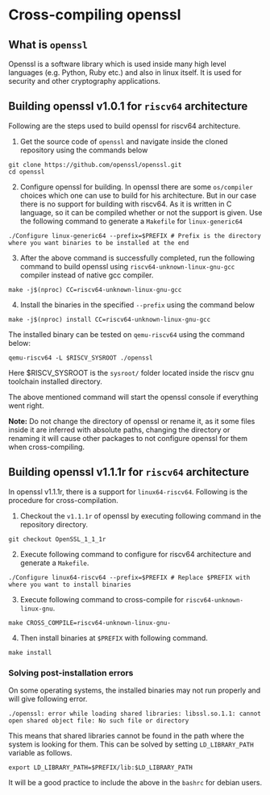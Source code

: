 # Cross-compiling openssl

## What is `openssl`  

Openssl is a software library which is used inside many high level languages (e.g. Python, Ruby etc.) and also in linux itself. It is used for security and other cryptography applications.  

## Building openssl v1.0.1 for `riscv64` architecture

Following are the steps used to build openssl for riscv64 architecture.  

1. Get the source code of `openssl` and navigate inside the cloned repository using the commands below

```shell
git clone https://github.com/openssl/openssl.git
cd openssl
```

2. Configure openssl for building. In openssl there are some `os/compiler` choices which one can use to build for his architecture. But in our case there is no support for building with riscv64. As it is written in C language, so it can be compiled whether or not the support is given. Use the following command to generate a `Makefile` for `linux-generic64`

```shell
./Configure linux-generic64 --prefix=$PREFIX # Prefix is the directory where you want binaries to be installed at the end
```

3. After the above command is successfully completed, run the following command to build openssl using `riscv64-unknown-linux-gnu-gcc` compiler instead of native gcc compiler.

```shell
make -j$(nproc) CC=riscv64-unknown-linux-gnu-gcc
```

4. Install the binaries in the specified `--prefix` using the command below

```shell
make -j$(nproc) install CC=riscv64-unknown-linux-gnu-gcc
```

The installed binary can be tested on `qemu-riscv64` using the command below:

```shell
qemu-riscv64 -L $RISCV_SYSROOT ./openssl
```

Here $RISCV_SYSROOT is the `sysroot/` folder located inside the riscv gnu toolchain installed directory.

The above mentioned command will start the openssl console if everything went right.  

**Note:** Do not change the directory of openssl or rename it, as it some files inside it are inferred with absolute paths, changing the directory or renaming it will cause other packages to not configure openssl for them when cross-compiling.  

## Building openssl v1.1.1r for `riscv64` architecture  

In openssl v1.1.1r, there is a support for `linux64-riscv64`. Following is the procedure for cross-compilation.  

1. Checkout the `v1.1.1r` of openssl by executing following command in the repository directory.  

```shell
git checkout OpenSSL_1_1_1r
```

2. Execute following command to configure for riscv64 architecture and generate a `Makefile`.  

```shell
./Configure linux64-riscv64 --prefix=$PREFIX # Replace $PREFIX with where you want to install binaries
```  

3. Execute following command to cross-compile for `riscv64-unknown-linux-gnu`.  

```shell
make CROSS_COMPILE=riscv64-unknown-linux-gnu-
```  

4. Then install binaries at `$PREFIX` with following command.  

```shell
make install
```  

### Solving post-installation errors  

On some operating systems, the installed binaries may not run properly and will give following error.  

```
./openssl: error while loading shared libraries: libssl.so.1.1: cannot open shared object file: No such file or directory
```  
This means that shared libraries cannot be found in the path where the system is looking for them. This can be solved by setting `LD_LIBRARY_PATH` variable as follows.  

```shell
export LD_LIBRARY_PATH=$PREFIX/lib:$LD_LIBRARY_PATH
```  

It will be a good practice to include the above in the `bashrc` for debian users.